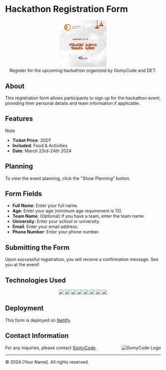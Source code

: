 # Hackathon Registration Form

<p align="center">
<img src="logo.png" alt="DET Logo" width="30%" /><br>
Register for the upcoming hackathon organized by GomyCode and DET.
</p>

## About

This registration form allows participants to sign up for the hackathon event, providing their personal details and team information if applicable.

## Features
> [!NOTE] 
> - **Ticket Price**: 30DT
> - **Included**: Food & Activities
> - **Date**: March 23rd-24th 2024

## Planning
To view the event planning, click the "Show Planning" button.

## Form Fields

- **Full Name**: Enter your full name.
- **Age**: Enter your age (minimum age requirement is 13).
- **Team Name**: (Optional) If you have a team, enter the team name.
- **University**: Enter your school or university.
- **Email**: Enter your email address.
- **Phone Number**: Enter your phone number.

## Submitting the Form

Upon successful registration, you will receive a confirmation message. See you at the event!

## Technologies Used

<p align="center">
  <img src="https://img.shields.io/badge/HTML-5-orange"/>
  <img src="https://img.shields.io/badge/CSS-3-blue"/>
  <img src="https://img.shields.io/badge/JavaScript-ES6-yellow"/>
  <img src="https://img.shields.io/badge/jQuery-3.6.0-blue"/>
  <img src="https://img.shields.io/badge/Swal-10-blue"/>
  <img src="https://img.shields.io/badge/Google%20Sheets-API-green"/>
  <img src="https://img.shields.io/badge/Google%20Apps%20Script-API-yellowgreen"/>
  <img src="https://img.shields.io/badge/Google%20Translate-API-brightgreen"/>
</p>

## Deployment

This form is deployed on [Netlify](https://silicon-valley-hackathon.netlify.app).

## Contact Information


  <img src="https://ali-cheikh.github.io/PortfolioProject/img/gomycode.png" alt="GomyCode Logo" align="right" />

<p align="left">
  
For any inquiries, please contact [GomyCode](https://gomycode.co).
</p>


---

© 2024 [Your Name]. All rights reserved.
